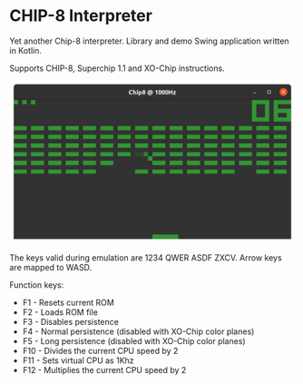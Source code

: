 # CHIP-8 Interpreter
Yet another Chip-8 interpreter. Library and demo Swing application written in Kotlin.

Supports CHIP-8, Superchip 1.1 and XO-Chip instructions.

![example](brix.png)

The keys valid during emulation are 1234 QWER ASDF ZXCV. Arrow keys are mapped to WASD.

Function keys:

- F1 - Resets current ROM
- F2 - Loads ROM file
- F3 - Disables persistence
- F4 - Normal persistence (disabled with XO-Chip color planes)
- F5 - Long persistence (disabled with XO-Chip color planes)
- F10 - Divides the current CPU speed by 2
- F11 - Sets virtual CPU as 1Khz
- F12 - Multiplies the current CPU speed by 2
